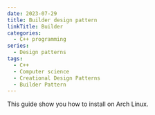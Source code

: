 ```yaml
---
date: 2023-07-29
title: Builder design pattern
linkTitle: Builder
categories:
  - C++ programming
series:
  - Design patterns
tags:
  - C++
  - Computer science
  - Creational Design Patterns
  - Builder Pattern
---
```


This guide show you how to install on Arch Linux.
